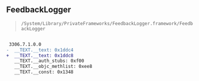 ## FeedbackLogger

> `/System/Library/PrivateFrameworks/FeedbackLogger.framework/FeedbackLogger`

```diff

 3306.7.1.0.0
-  __TEXT.__text: 0x1ddc4
+  __TEXT.__text: 0x1ddc8
   __TEXT.__auth_stubs: 0xf00
   __TEXT.__objc_methlist: 0xee8
   __TEXT.__const: 0x1348

```
